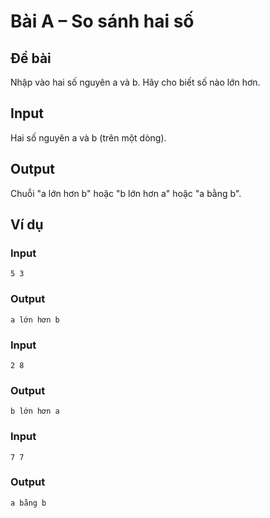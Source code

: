 # Bài A – So sánh hai số

## Đề bài
Nhập vào hai số nguyên a và b. Hãy cho biết số nào lớn hơn.

## Input
Hai số nguyên a và b (trên một dòng).

## Output
Chuỗi "a lớn hơn b" hoặc "b lớn hơn a" hoặc "a bằng b".

## Ví dụ
### Input
```
5 3
```

### Output
```
a lớn hơn b
```

### Input
```
2 8
```

### Output
```
b lớn hơn a
```

### Input
```
7 7
```

### Output
```
a bằng b
```
